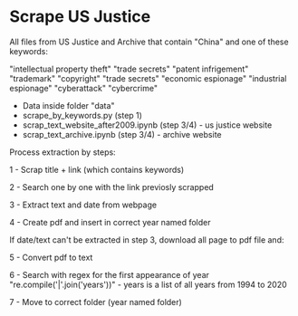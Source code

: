 # Scrape US Justice


All files from US Justice and Archive that contain "China" and one of these keywords:

"intellectual property theft"
"trade secrets"
"patent infrigement"
"trademark"
"copyright"
"trade secrets"
"economic espionage"
"industrial espionage"
"cyberattack"
"cybercrime"


- Data inside folder "data"
- scrape_by_keywords.py (step 1)
- scrap_text_website_after2009.ipynb (step 3/4) - us justice website
- scrap_text_archive.ipynb (step 3/4) - archive website 


Process extraction by steps:

1 - Scrap title + link (which contains keywords)

2 - Search one by one with the link previosly scrapped

3 - Extract text and date from webpage

4 - Create pdf and insert in correct year named folder

If date/text can't be extracted in step 3, download all page to pdf file and:

5 - Convert pdf to text 

6 - Search with regex for the first appearance of year "re.compile('|'.join('years'))" - years is a list of all years from 1994 to 2020

7 - Move to correct folder (year named folder)
